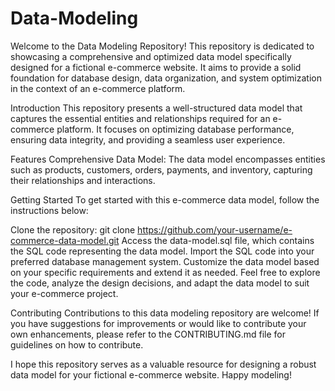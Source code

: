 # Data-Modeling

Welcome to the Data Modeling Repository! This repository is dedicated to showcasing a comprehensive and optimized data model specifically designed for a fictional e-commerce website. It aims to provide a solid foundation for database design, data organization, and system optimization in the context of an e-commerce platform.

Introduction
This repository presents a well-structured data model that captures the essential entities and relationships required for an e-commerce platform. It focuses on optimizing database performance, ensuring data integrity, and providing a seamless user experience.

Features
Comprehensive Data Model: The data model encompasses entities such as products, customers, orders, payments, and inventory, capturing their relationships and interactions.

Getting Started
To get started with this e-commerce data model, follow the instructions below:

Clone the repository: git clone https://github.com/your-username/e-commerce-data-model.git
Access the data-model.sql file, which contains the SQL code representing the data model.
Import the SQL code into your preferred database management system.
Customize the data model based on your specific requirements and extend it as needed.
Feel free to explore the code, analyze the design decisions, and adapt the data model to suit your e-commerce project.

Contributing
Contributions to this data modeling repository are welcome! If you have suggestions for improvements or would like to contribute your own enhancements, please refer to the CONTRIBUTING.md file for guidelines on how to contribute.

I hope this repository serves as a valuable resource for designing a robust data model for your fictional e-commerce website. Happy modeling!
